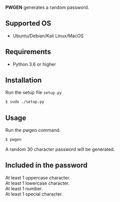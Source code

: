 **PWGEN** generates a random password.

## Supported OS
- Ubuntu/Debian/Kali Linux/MacOS

## Requirements
- Python 3.6 or higher

## Installation
Run the setup file `setup.py`
```bash
$ sudo ./setup.py
```

## Usage
Run the pwgen command.
```bash
$ pwgen
```
A random 30 character password will be generated.

## Included in the password
At least 1 uppercase character.<br />
At least 1 lowercase character.<br />
At least 1 number.<br />
At least 1 special character.

